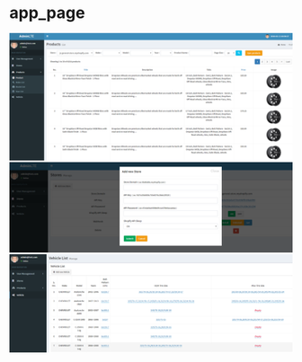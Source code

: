 # app_page

![app page1](https://github.com/GLD110/Shopify-JZ-Search/blob/master/uploads/1.png)
![app page1](https://github.com/GLD110/Shopify-JZ-Search/blob/master/uploads/2.png)
![app page1](https://github.com/GLD110/Shopify-JZ-Search/blob/master/uploads/3.png)
